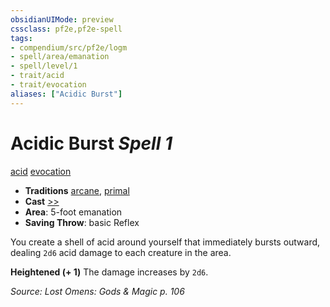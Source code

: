 ```yaml
---
obsidianUIMode: preview
cssclass: pf2e,pf2e-spell
tags:
- compendium/src/pf2e/logm
- spell/area/emanation
- spell/level/1
- trait/acid
- trait/evocation
aliases: ["Acidic Burst"]
---
```

# Acidic Burst *Spell 1*   
[acid](acid.md "Acid Energy & Element Trait")  [evocation](evocation.md "Evocation School Trait")  

- **Traditions** [arcane](arcane.md "Arcane Tradition Trait"), [primal](primal.md "Primal Tradition Trait")
- **Cast** [>>](chapter-9-playing-the-game.md#Actions "Two-Action") 
- **Area**: 5-foot emanation
- **Saving Throw**:  basic Reflex

You create a shell of acid around yourself that immediately bursts outward, dealing `2d6` acid damage to each creature in the area.

**Heightened (+ 1)** The damage increases by `2d6`.

*Source: Lost Omens: Gods & Magic p. 106*